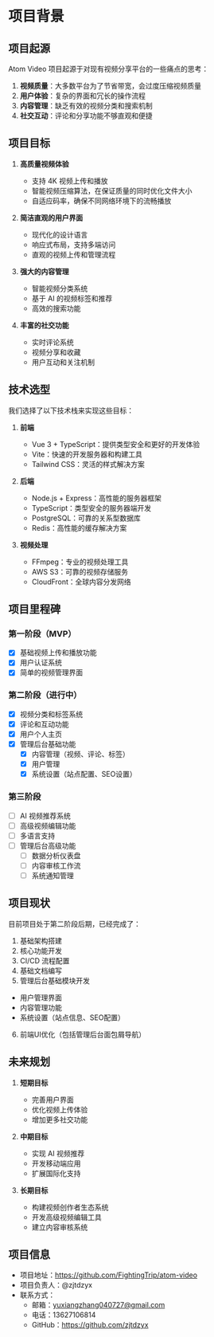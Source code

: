 # 项目背景

## 项目起源

Atom Video 项目起源于对现有视频分享平台的一些痛点的思考：

1. **视频质量**：大多数平台为了节省带宽，会过度压缩视频质量
2. **用户体验**：复杂的界面和冗长的操作流程
3. **内容管理**：缺乏有效的视频分类和搜索机制
4. **社交互动**：评论和分享功能不够直观和便捷

## 项目目标

1. **高质量视频体验**
   - 支持 4K 视频上传和播放
   - 智能视频压缩算法，在保证质量的同时优化文件大小
   - 自适应码率，确保不同网络环境下的流畅播放

2. **简洁直观的用户界面**
   - 现代化的设计语言
   - 响应式布局，支持多端访问
   - 直观的视频上传和管理流程

3. **强大的内容管理**
   - 智能视频分类系统
   - 基于 AI 的视频标签和推荐
   - 高效的搜索功能

4. **丰富的社交功能**
   - 实时评论系统
   - 视频分享和收藏
   - 用户互动和关注机制

## 技术选型

我们选择了以下技术栈来实现这些目标：

1. **前端**
   - Vue 3 + TypeScript：提供类型安全和更好的开发体验
   - Vite：快速的开发服务器和构建工具
   - Tailwind CSS：灵活的样式解决方案

2. **后端**
   - Node.js + Express：高性能的服务器框架
   - TypeScript：类型安全的服务器端开发
   - PostgreSQL：可靠的关系型数据库
   - Redis：高性能的缓存解决方案

3. **视频处理**
   - FFmpeg：专业的视频处理工具
   - AWS S3：可靠的视频存储服务
   - CloudFront：全球内容分发网络

## 项目里程碑

### 第一阶段（MVP）
- [x] 基础视频上传和播放功能
- [x] 用户认证系统
- [x] 简单的视频管理界面

### 第二阶段（进行中）
- [x] 视频分类和标签系统
- [x] 评论和互动功能
- [x] 用户个人主页
- [x] 管理后台基础功能
  - [x] 内容管理（视频、评论、标签）
  - [x] 用户管理
  - [x] 系统设置（站点配置、SEO设置）

### 第三阶段
- [ ] AI 视频推荐系统
- [ ] 高级视频编辑功能
- [ ] 多语言支持
- [ ] 管理后台高级功能
  - [ ] 数据分析仪表盘
  - [ ] 内容审核工作流
  - [ ] 系统通知管理

## 项目现状

目前项目处于第二阶段后期，已经完成了：
1. 基础架构搭建
2. 核心功能开发
3. CI/CD 流程配置
4. 基础文档编写
5. 管理后台基础模块开发
  - 用户管理界面
  - 内容管理功能
  - 系统设置（站点信息、SEO配置）
6. 前端UI优化（包括管理后台面包屑导航）

## 未来规划

1. **短期目标**
   - 完善用户界面
   - 优化视频上传体验
   - 增加更多社交功能

2. **中期目标**
   - 实现 AI 视频推荐
   - 开发移动端应用
   - 扩展国际化支持

3. **长期目标**
   - 构建视频创作者生态系统
   - 开发高级视频编辑工具
   - 建立内容审核系统

## 项目信息

- 项目地址：https://github.com/FightingTrip/atom-video
- 项目负责人：@zjtdzyx
- 联系方式：
  - 邮箱：yuxiangzhang040727@gmail.com
  - 电话：13627106814
  - GitHub：https://github.com/zjtdzyx 